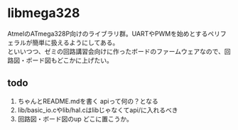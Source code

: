libmega328
==========

AtmelのATmega328P向けのライブラリ群。UARTやPWMを始めとするペリフェラルが簡単に扱えるようにしてある。  
といいつつ、ゼミの回路講習会向けに作ったボードのファームウェアなので、回路図・ボード図もどこかに上げたい。

todo
----
1. ちゃんとREADME.mdを書く
   apiって何の？となる
2. lib/basic_io.cやlib/hal.cはlibじゃなくてapi/に入れるべき
3. 回路図・ボード図のup
   どこに置こうか。

